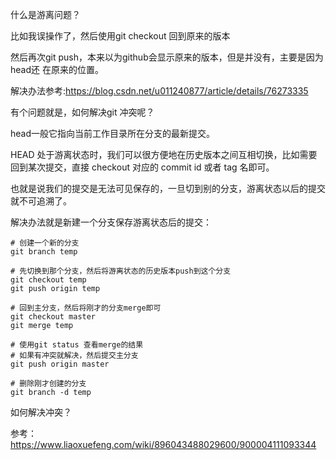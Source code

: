 什么是游离问题？

比如我误操作了，然后使用git checkout 回到原来的版本

然后再次git push，本来以为github会显示原来的版本，但是并没有，主要是因为head还
在原来的位置。

解决办法参考:https://blog.csdn.net/u011240877/article/details/76273335

有个问题就是，如何解决git 冲突呢？

head一般它指向当前工作目录所在分支的最新提交。

HEAD 处于游离状态时，我们可以很方便地在历史版本之间互相切换，比如需要回到某次提交，直接 checkout 对应的 commit id 或者 tag 名即可。

也就是说我们的提交是无法可见保存的，一旦切到别的分支，游离状态以后的提交就不可追溯了。

解决办法就是新建一个分支保存游离状态后的提交：

```
# 创建一个新的分支
git branch temp

# 先切换到那个分支，然后将游离状态的历史版本push到这个分支
git checkout temp
git push origin temp

# 回到主分支，然后将刚才的分支merge即可
git checkout master
git merge temp

# 使用git status 查看merge的结果
# 如果有冲突就解决，然后提交主分支
git push origin master

# 删除刚才创建的分支
git branch -d temp
```

如何解决冲突？

参考：https://www.liaoxuefeng.com/wiki/896043488029600/900004111093344


